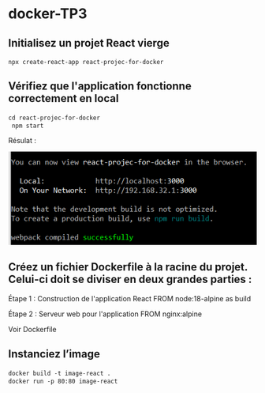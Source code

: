 # docker-TP3


## Initialisez un projet React vierge

```
npx create-react-app react-projec-for-docker

```
## Vérifiez que l'application fonctionne correctement en local

```
cd react-projec-for-docker
 npm start  
```

Résulat :

![](screen/screen01.png)

## Créez un fichier Dockerfile à la racine du projet. Celui-ci doit se diviser en deux grandes parties :
Étape 1 : Construction de l'application React
FROM node:18-alpine as build

Étape 2 : Serveur web pour l'application
FROM nginx:alpine

Voir Dockerfile

## Instanciez l’image

```
docker build -t image-react .
docker run -p 80:80 image-react

```

